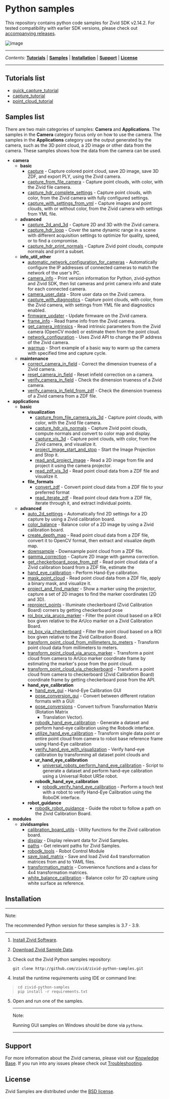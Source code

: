 # Python samples

This repository contains python code samples for Zivid SDK v2.14.2. For
tested compatibility with earlier SDK versions, please check out
[accompanying
releases](https://github.com/zivid/zivid-python-samples/tree/master/../../releases).

![image](https://www.zivid.com/hubfs/softwarefiles/images/zivid-generic-github-header.png)



---

*Contents:*
[**Tutorials**](#Tutorials-list) |
[**Samples**](#Samples-list) |
[**Installation**](#Installation) |
[**Support**](#Support) |
[**License**](#License)

---



## Tutorials list

  - [quick\_capture\_tutorial](https://github.com/zivid/zivid-python-samples/tree/master/source/camera/basic/quick_capture_tutorial.md)
  - [capture\_tutorial](https://github.com/zivid/zivid-python-samples/tree/master/source/camera/basic/capture_tutorial.md)
  - [point\_cloud\_tutorial](https://github.com/zivid/zivid-python-samples/tree/master/source/applications/point_cloud_tutorial.md)

## Samples list

There are two main categories of samples: **Camera** and
**Applications**. The samples in the **Camera** category focus only on
how to use the camera. The samples in the **Applications** category use
the output generated by the camera, such as the 3D point cloud, a 2D
image or other data from the camera. These samples shows how the data
from the camera can be used.

  - **camera**
      - **basic**
          - [capture](https://github.com/zivid/zivid-python-samples/tree/master/source/camera/basic/capture.py) - Capture colored point cloud, save 2D image, save 3D ZDF,
            and export PLY, using the Zivid camera.
          - [capture\_from\_file\_camera](https://github.com/zivid/zivid-python-samples/tree/master/source/camera/basic/capture_from_file_camera.py) - Capture point clouds, with color, with the Zivid file
            camera.
          - [capture\_hdr\_complete\_settings](https://github.com/zivid/zivid-python-samples/tree/master/source/camera/basic/capture_hdr_complete_settings.py) - Capture point clouds, with color, from the Zivid camera
            with fully configured settings.
          - [capture\_with\_settings\_from\_yml](https://github.com/zivid/zivid-python-samples/tree/master/source/camera/basic/capture_with_settings_from_yml.py) - Capture images and point clouds, with or without color,
            from the Zivid camera with settings from YML file.
      - **advanced**
          - [capture\_2d\_and\_3d](https://github.com/zivid/zivid-python-samples/tree/master/source/camera/advanced/capture_2d_and_3d.py) - Capture 2D and 3D with the Zivid camera.
          - [capture\_hdr\_loop](https://github.com/zivid/zivid-python-samples/tree/master/source/camera/advanced/capture_hdr_loop.py) - Cover the same dynamic range in a scene with different
            acquisition settings to optimize for quality, speed, or to
            find a compromise.
          - [capture\_hdr\_print\_normals](https://github.com/zivid/zivid-python-samples/tree/master/source/camera/advanced/capture_hdr_print_normals.py) - Capture Zivid point clouds, compute normals and print a
            subset.
      - **info\_util\_other**
          - [automatic\_network\_configuration\_for\_cameras](https://github.com/zivid/zivid-python-samples/tree/master/source/camera/info_util_other/automatic_network_configuration_for_cameras.py) - Automatically configure the IP addresses of connected
            cameras to match the network of the user's PC.
          - [camera\_info](https://github.com/zivid/zivid-python-samples/tree/master/source/camera/info_util_other/camera_info.py) - Print version information for Python, zivid-python and
            Zivid SDK, then list cameras and print camera info and state
            for each connected camera.
          - [camera\_user\_data](https://github.com/zivid/zivid-python-samples/tree/master/source/camera/info_util_other/camera_user_data.py) - Store user data on the Zivid camera.
          - [capture\_with\_diagnostics](https://github.com/zivid/zivid-python-samples/tree/master/source/camera/info_util_other/capture_with_diagnostics.py) - Capture point clouds, with color, from the Zivid camera,
            with settings from YML file and diagnostics enabled.
          - [firmware\_updater](https://github.com/zivid/zivid-python-samples/tree/master/source/camera/info_util_other/firmware_updater.py) - Update firmware on the Zivid camera.
          - [frame\_info](https://github.com/zivid/zivid-python-samples/tree/master/source/camera/info_util_other/frame_info.py) - Read frame info from the Zivid camera.
          - [get\_camera\_intrinsics](https://github.com/zivid/zivid-python-samples/tree/master/source/camera/info_util_other/get_camera_intrinsics.py) - Read intrinsic parameters from the Zivid camera (OpenCV
            model) or estimate them from the point cloud.
          - [network\_configuration](https://github.com/zivid/zivid-python-samples/tree/master/source/camera/info_util_other/network_configuration.py) - Uses Zivid API to change the IP address of the Zivid
            camera.
          - [warmup](https://github.com/zivid/zivid-python-samples/tree/master/source/camera/info_util_other/warmup.py) - Short example of a basic way to warm up the camera with
            specified time and capture cycle.
      - **maintenance**
          - [correct\_camera\_in\_field](https://github.com/zivid/zivid-python-samples/tree/master/source/camera/maintenance/correct_camera_in_field.py) - Correct the dimension trueness of a Zivid camera.
          - [reset\_camera\_in\_field](https://github.com/zivid/zivid-python-samples/tree/master/source/camera/maintenance/reset_camera_in_field.py) - Reset infield correction on a camera.
          - [verify\_camera\_in\_field](https://github.com/zivid/zivid-python-samples/tree/master/source/camera/maintenance/verify_camera_in_field.py) - Check the dimension trueness of a Zivid camera.
          - [verify\_camera\_in\_field\_from\_zdf](https://github.com/zivid/zivid-python-samples/tree/master/source/camera/maintenance/verify_camera_in_field_from_zdf.py) - Check the dimension trueness of a Zivid camera from a ZDF
            file.
  - **applications**
      - **basic**
          - **visualization**
              - [capture\_from\_file\_camera\_vis\_3d](https://github.com/zivid/zivid-python-samples/tree/master/source/applications/basic/visualization/capture_from_file_camera_vis_3d.py) - Capture point clouds, with color, with the Zivid file
                camera.
              - [capture\_hdr\_vis\_normals](https://github.com/zivid/zivid-python-samples/tree/master/source/applications/basic/visualization/capture_hdr_vis_normals.py) - Capture Zivid point clouds, compute normals and
                convert to color map and display.
              - [capture\_vis\_3d](https://github.com/zivid/zivid-python-samples/tree/master/source/applications/basic/visualization/capture_vis_3d.py) - Capture point clouds, with color, from the Zivid
                camera, and visualize it.
              - [project\_image\_start\_and\_stop](https://github.com/zivid/zivid-python-samples/tree/master/source/applications/basic/visualization/project_image_start_and_stop.py) - Start the Image Projection and Stop it.
              - [read\_and\_project\_image](https://github.com/zivid/zivid-python-samples/tree/master/source/applications/basic/visualization/read_and_project_image.py) - Read a 2D image from file and project it using the
                camera projector.
              - [read\_zdf\_vis\_3d](https://github.com/zivid/zivid-python-samples/tree/master/source/applications/basic/visualization/read_zdf_vis_3d.py) - Read point cloud data from a ZDF file and visualize
                it.
          - **file\_formats**
              - [convert\_zdf](https://github.com/zivid/zivid-python-samples/tree/master/source/applications/basic/file_formats/convert_zdf.py) - Convert point cloud data from a ZDF file to your
                preferred format
              - [read\_iterate\_zdf](https://github.com/zivid/zivid-python-samples/tree/master/source/applications/basic/file_formats/read_iterate_zdf.py) - Read point cloud data from a ZDF file, iterate through
                it, and extract individual points.
      - **advanced**
          - [auto\_2d\_settings](https://github.com/zivid/zivid-python-samples/tree/master/source/applications/advanced/auto_2d_settings.py) - Automatically find 2D settings for a 2D capture by using a
            Zivid calibration board.
          - [color\_balance](https://github.com/zivid/zivid-python-samples/tree/master/source/applications/advanced/color_balance.py) - Balance color of a 2D image by using a Zivid calibration
            board.
          - [create\_depth\_map](https://github.com/zivid/zivid-python-samples/tree/master/source/applications/advanced/create_depth_map.py) - Read point cloud data from a ZDF file, convert it to
            OpenCV format, then extract and visualize depth map.
          - [downsample](https://github.com/zivid/zivid-python-samples/tree/master/source/applications/advanced/downsample.py) - Downsample point cloud from a ZDF file.
          - [gamma\_correction](https://github.com/zivid/zivid-python-samples/tree/master/source/applications/advanced/gamma_correction.py) - Capture 2D image with gamma correction.
          - [get\_checkerboard\_pose\_from\_zdf](https://github.com/zivid/zivid-python-samples/tree/master/source/applications/advanced/get_checkerboard_pose_from_zdf.py) - Read point cloud data of a Zivid calibration board from a
            ZDF file, estimate the
          - [hand\_eye\_calibration](https://github.com/zivid/zivid-python-samples/tree/master/source/applications/advanced/hand_eye_calibration/hand_eye_calibration.py) - Perform Hand-Eye calibration.
          - [mask\_point\_cloud](https://github.com/zivid/zivid-python-samples/tree/master/source/applications/advanced/mask_point_cloud.py) - Read point cloud data from a ZDF file, apply a binary
            mask, and visualize it.
          - [project\_and\_find\_marker](https://github.com/zivid/zivid-python-samples/tree/master/source/applications/advanced/project_and_find_marker.py) - Show a marker using the projector, capture a set of 2D
            images to find the marker coordinates (2D and 3D).
          - [reproject\_points](https://github.com/zivid/zivid-python-samples/tree/master/source/applications/advanced/reproject_points.py) - Illuminate checkerboard (Zivid Calibration Board) corners
            by getting checkerboard pose
          - [roi\_box\_via\_aruco\_marker](https://github.com/zivid/zivid-python-samples/tree/master/source/applications/advanced/roi_box_via_aruco_marker.py) - Filter the point cloud based on a ROI box given relative
            to the ArUco marker on a Zivid Calibration Board.
          - [roi\_box\_via\_checkerboard](https://github.com/zivid/zivid-python-samples/tree/master/source/applications/advanced/roi_box_via_checkerboard.py) - Filter the point cloud based on a ROI box given relative
            to the Zivid Calibration Board.
          - [transform\_point\_cloud\_from\_millimeters\_to\_meters](https://github.com/zivid/zivid-python-samples/tree/master/source/applications/advanced/transform_point_cloud_from_millimeters_to_meters.py) - Transform point cloud data from millimeters to meters.
          - [transform\_point\_cloud\_via\_aruco\_marker](https://github.com/zivid/zivid-python-samples/tree/master/source/applications/advanced/transform_point_cloud_via_aruco_marker.py) - Transform a point cloud from camera to ArUco marker
            coordinate frame by estimating the marker's pose from the
            point cloud.
          - [transform\_point\_cloud\_via\_checkerboard](https://github.com/zivid/zivid-python-samples/tree/master/source/applications/advanced/transform_point_cloud_via_checkerboard.py) - Transform a point cloud from camera to checkerboard (Zivid
            Calibration Board) coordinate frame by getting checkerboard
            pose from the API.
          - **hand\_eye\_calibration**
              - [hand\_eye\_gui](https://github.com/zivid/zivid-python-samples/tree/master/source/applications/advanced/hand_eye_calibration/hand_eye_gui.py) - Hand-Eye Calibration GUI
              - [pose\_conversion\_gui](https://github.com/zivid/zivid-python-samples/tree/master/source/applications/advanced/hand_eye_calibration/pose_conversion_gui.py) - Convert between different rotation formats with a GUI:
              - [pose\_conversions](https://github.com/zivid/zivid-python-samples/tree/master/source/applications/advanced/hand_eye_calibration/pose_conversions.py) - Convert to/from Transformation Matrix (Rotation Matrix
                + Translation Vector).
              - [robodk\_hand\_eye\_calibration](https://github.com/zivid/zivid-python-samples/tree/master/source/applications/advanced/hand_eye_calibration/robodk_hand_eye_calibration/robodk_hand_eye_calibration.py) - Generate a dataset and perform hand-eye calibration
                using the Robodk interface.
              - [utilize\_hand\_eye\_calibration](https://github.com/zivid/zivid-python-samples/tree/master/source/applications/advanced/hand_eye_calibration/utilize_hand_eye_calibration.py) - Transform single data point or entire point cloud from
                camera to robot base reference frame using Hand-Eye
                calibration
              - [verify\_hand\_eye\_with\_visualization](https://github.com/zivid/zivid-python-samples/tree/master/source/applications/advanced/hand_eye_calibration/verify_hand_eye_with_visualization.py) - Verify hand-eye calibration by transforming all
                dataset point clouds and
              - **ur\_hand\_eye\_calibration**
                  - [universal\_robots\_perform\_hand\_eye\_calibration](https://github.com/zivid/zivid-python-samples/tree/master/source/applications/advanced/hand_eye_calibration/ur_hand_eye_calibration/universal_robots_perform_hand_eye_calibration.py) - Script to generate a dataset and perform hand-eye
                    calibration using a Universal Robot UR5e robot.
              - **robodk\_hand\_eye\_calibration**
                  - [robodk\_verify\_hand\_eye\_calibration](https://github.com/zivid/zivid-python-samples/tree/master/source/applications/advanced/hand_eye_calibration/robodk_hand_eye_calibration/robodk_verify_hand_eye_calibration.py) - Perform a touch test with a robot to verify
                    Hand-Eye Calibration using the RoboDK interface.
          - **robot\_guidance**
              - [robodk\_robot\_guidance](https://github.com/zivid/zivid-python-samples/tree/master/source/applications/advanced/robot_guidance/robodk_robot_guidance.py) - Guide the robot to follow a path on the Zivid
                Calibration Board.
  - **modules**
      - **zividsamples**
          - [calibration\_board\_utils](https://github.com/zivid/zivid-python-samples/tree/master/modules/zividsamples/calibration_board_utils.py) - Utility functions for the Zivid calibration board.
          - [display](https://github.com/zivid/zivid-python-samples/tree/master/modules/zividsamples/display.py) - Display relevant data for Zivid Samples.
          - [paths](https://github.com/zivid/zivid-python-samples/tree/master/modules/zividsamples/paths.py) - Get relevant paths for Zivid Samples.
          - [robodk\_tools](https://github.com/zivid/zivid-python-samples/tree/master/modules/zividsamples/robodk_tools.py) - Robot Control Module
          - [save\_load\_matrix](https://github.com/zivid/zivid-python-samples/tree/master/modules/zividsamples/save_load_matrix.py) - Save and load Zivid 4x4 transformation matrices from and
            to YAML files.
          - [transformation\_matrix](https://github.com/zivid/zivid-python-samples/tree/master/modules/zividsamples/transformation_matrix.py) - Convenience functions and a class for 4x4 transformation
            matrices.
          - [white\_balance\_calibration](https://github.com/zivid/zivid-python-samples/tree/master/modules/zividsamples/white_balance_calibration.py) - Balance color for 2D capture using white surface as
            reference.

## Installation

-----

Note:

The recommended Python version for these samples is 3.7 - 3.9.

-----

1.  [Install Zivid
    Software](https://support.zivid.com/latest//getting-started/software-installation.html).

2.  [Download Zivid Sample
    Data](https://support.zivid.com/latest//api-reference/samples/sample-data.html).

3.  Check out the Zivid Python samples repository:
    
    ``` sourceCode bash
    git clone http://github.com/zivid/zivid-python-samples.git
    ```

4.  Install the runtime requirements using IDE or command line:

> 
> 
> ``` sourceCode bash
> cd zivid-python-samples
> pip install -r requirements.txt
> ```

5.  Open and run one of the samples.
    
    -----
    
    Note:
    
    Running GUI samples on Windows should be done via `pythonw`.
    
    -----

## Support

For more information about the Zivid cameras, please visit our
[Knowledge Base](https://support.zivid.com/latest). If you run into any
issues please check out
[Troubleshooting](https://support.zivid.com/latest/support/troubleshooting.html).

## License

Zivid Samples are distributed under the [BSD
license](https://github.com/zivid/zivid-python-samples/tree/master/LICENSE).

